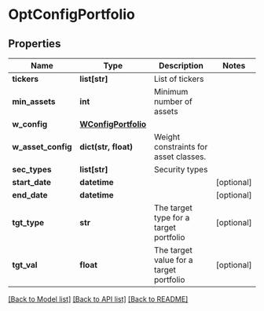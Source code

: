 # OptConfigPortfolio

## Properties
Name | Type | Description | Notes
------------ | ------------- | ------------- | -------------
**tickers** | **list[str]** | List of tickers | 
**min_assets** | **int** | Minimum number of assets | 
**w_config** | [**WConfigPortfolio**](WConfigPortfolio.md) |  | 
**w_asset_config** | **dict(str, float)** | Weight constraints for asset classes. | 
**sec_types** | **list[str]** | Security types | 
**start_date** | **datetime** |  | [optional] 
**end_date** | **datetime** |  | [optional] 
**tgt_type** | **str** | The target type for a target portfolio | [optional] 
**tgt_val** | **float** | The target value for a target portfolio | [optional] 

[[Back to Model list]](../README.md#documentation-for-models) [[Back to API list]](../README.md#documentation-for-api-endpoints) [[Back to README]](../README.md)


